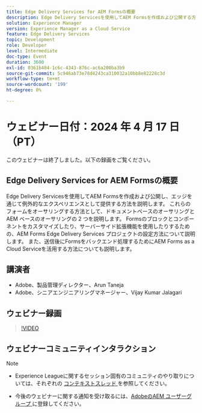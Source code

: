 ```yaml
---
title: Edge Delivery Services for AEM Formsの概要
description: Edge Delivery Servicesを使用してAEM Formsを作成および公開する方法を説明します。ドキュメントベースおよびAEM ベースのオーサリング、カスタマイズのためのプロジェクト設定、バックエンド処理のためのAEM Forms as a Cloud Serviceの活用について説明します。
solution: Experience Manager
version: Experience Manager as a Cloud Service
feature: Edge Delivery Services
topic: Development
role: Developer
level: Intermediate
doc-type: Event
duration: 3600
exl-id: 0361b404-1c6c-4343-876c-ac6a200ba3b9
source-git-commit: 5c946ab73e78d4243ca310032a10bb8e82228c3d
workflow-type: tm+mt
source-wordcount: '199'
ht-degree: 0%

---
```


# ウェビナー日付：2024 年 4 月 17 日（PT）

このウェビナーは終了しました。以下の録画をご覧ください。

## Edge Delivery Services for AEM Formsの概要

Edge Delivery Servicesを使用してAEM Formsを作成および公開し、エッジを通じて例外的なエクスペリエンスとして提供する方法を説明します。 これらのフォームをオーサリングする方法として、ドキュメントベースのオーサリングとAEM ベースのオーサリングの 2 つを説明します。 Formsのブロックとコンポーネントをカスタマイズしたり、サーバーサイド拡張機能を使用したりするための、AEM Forms Edge Delivery Services プロジェクトの設定方法について説明します。 また、送信後にFormsをバックエンド処理するためにAEM Forms as a Cloud Serviceを活用する方法についても説明します。

## 講演者

* Adobe、製品管理ディレクター、Arun Taneja
* Adobe、シニアエンジニアリングマネージャー、Vijay Kumar Jalagari

## ウェビナー録画

>[!VIDEO](https://video.tv.adobe.com/v/3428434/)

## ウェビナーコミュニティインタラクション

>[!NOTE]
> 
>* Experience Leagueに関するセッション固有のコミュニティのやり取りについては、それぞれの [ コンテキストスレッド ](https://adobe.ly/4aCz0OE) を参照してください。
>
>* 今後のウェビナーに関する通知を受け取るには、[AdobeのAEM ユーザーグループ ](https://aem-augs.adobe.com/) に登録してください。
